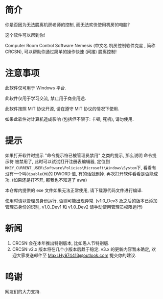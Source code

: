 # 简介

你是否因为无法脱离机房老师的控制, 而无法欢快使用机房的电脑?

这个软件可以帮到你!

Computer Room Control Software Nemesis (中文名 机房控制软件克星 , 简称 CRCSN), 可以帮助你通过简单的操作快速 (间接) 脱离控制!

# 注意事项

此软件仅可用于 Windows 平台.

此软件仅用于学习交流, 禁止用于商业用途.

此软件按照 MIT 协议开源, 请在遵守 MIT 协议的情况下使用.

如果此软件对计算机造成影响 (包括但不限于: 卡顿, 死机), 请勿使用.

# 提示

如果打开软件时提示 "命令提示符已被管理员禁用" 之类的提示, 那么说明 命令提示符 被禁用了, 此时可以试试打开注册表编辑器, 定位到``HKEY_CURRENT_USER\Software\Policies\Microsoft\Windows\System``下, 看看有没有一个叫``DisableCMD``的 DWORD 值, 有的话就删掉. 再次打开软件看看是否能成功. (如果还是打不开, 那我也不知道了 awa)

本仓库内提供的 exe 文件如果无法正常使用, 请下载源代码文件进行编译.

使用时请以管理员身份运行, 否则可能出现异常. (v1.0_Dev3 及之后的版本已添加管理员身份的识别, v1.0_Dev1 和 v1.0_Dev2 请手动使用管理员权限运行)

# 新闻
1. CRCSN 会在本年推出特别版本, 比如愚人节特别版.
2. CRCSN v2.x 版本将在几个小版本后趋于稳定. v3.x 的更新内容暂未确定, 欢迎大家发送邮件至 MaxLHy974413@outlook.com 提交你的建议.

# 鸣谢

网友们的大力支持.

